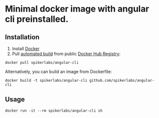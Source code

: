 # Minimal docker image with angular cli preinstalled.

## Installation ##

1. Install [Docker](https://www.docker.com)
2. Pull [automated build](https://hub.docker.com/r/spikerlabs/angular-cli/) from public [Docker Hub Registry](https://hub.docker.com):
```
docker pull spikerlabs/angular-cli
```
Alternatively, you can build an image from Dockerfile:
```
docker build -t spikerlabs/angular-cli github.com/spikerlabs/angular-cli
```

## Usage ##

```
docker run -it --rm spikerlabs/angular-cli sh
```
